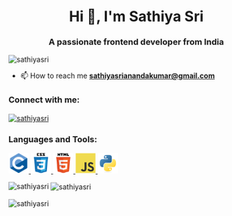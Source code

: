 <h1 align="center">Hi 👋, I'm Sathiya Sri</h1>
<h3 align="center">A passionate frontend developer from India</h3>

<p align="left"> <img src="https://komarev.com/ghpvc/?username=sathiyasri&label=Profile%20views&color=0e75b6&style=flat" alt="sathiyasri" /> </p>

- 📫 How to reach me **sathiyasrianandakumar@gmail.com**

<h3 align="left">Connect with me:</h3>
<p align="left">
<a href="https://linkedin.com/in/sathiyasri" target="blank"><img align="center" src="https://raw.githubusercontent.com/rahuldkjain/github-profile-readme-generator/master/src/images/icons/Social/linked-in-alt.svg" alt="sathiyasri" height="30" width="40" /></a>
</p>

<h3 align="left">Languages and Tools:</h3>
<p align="left"> <a href="https://www.cprogramming.com/" target="_blank" rel="noreferrer"> <img src="https://raw.githubusercontent.com/devicons/devicon/master/icons/c/c-original.svg" alt="c" width="40" height="40"/> </a> <a href="https://www.w3schools.com/css/" target="_blank" rel="noreferrer"> <img src="https://raw.githubusercontent.com/devicons/devicon/master/icons/css3/css3-original-wordmark.svg" alt="css3" width="40" height="40"/> </a> <a href="https://www.w3.org/html/" target="_blank" rel="noreferrer"> <img src="https://raw.githubusercontent.com/devicons/devicon/master/icons/html5/html5-original-wordmark.svg" alt="html5" width="40" height="40"/> </a> <a href="https://developer.mozilla.org/en-US/docs/Web/JavaScript" target="_blank" rel="noreferrer"> <img src="https://raw.githubusercontent.com/devicons/devicon/master/icons/javascript/javascript-original.svg" alt="javascript" width="40" height="40"/> </a> <a href="https://www.python.org" target="_blank" rel="noreferrer"> <img src="https://raw.githubusercontent.com/devicons/devicon/master/icons/python/python-original.svg" alt="python" width="40" height="40"/> </a> </p>

<p><img align="left" src="https://github-readme-stats.vercel.app/api/top-langs?username=sathiyasri&show_icons=true&locale=en&layout=compact" alt="sathiyasri" /></p>

<p>&nbsp;<img align="center" src="https://github-readme-stats.vercel.app/api?username=sathiyasri&show_icons=true&locale=en" alt="sathiyasri" /></p>

<p><img align="center" src="https://github-readme-streak-stats.herokuapp.com/?user=sathiyasri&" alt="sathiyasri" /></p>

